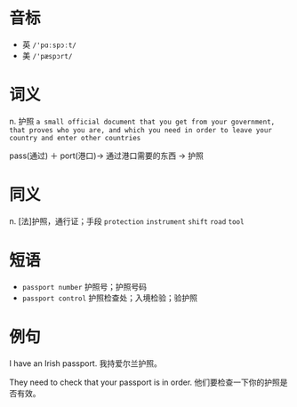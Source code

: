# 音标

- 英 `/'pɑːspɔːt/`
- 美 `/'pæspɔrt/`

# 词义

n. 护照
`a small official document that you get from your government, that proves who you are, and which you need in order to leave your country and enter other countries`



pass(通过) ＋ port(港口)→ 通过港口需要的东西 → 护照

# 同义

n. [法]护照，通行证；手段
`protection` `instrument` `shift` `road` `tool`

# 短语

- `passport number` 护照号；护照号码
- `passport control` 护照检查处；入境检验；验护照

# 例句

I have an Irish passport.
我持爱尔兰护照。

They need to check that your passport is in order.
他们要检查一下你的护照是否有效。


